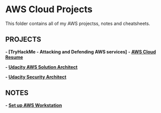 # AWS Cloud Projects

This folder contains all of my AWS projectss, notes and cheatsheets.

## PROJECTS

**- [TryHackMe - Attacking and Defending AWS services]**
**- [AWS Cloud Resume](https://github.com/hhphu/hhphu-cloud-resume-challenge.git)**

**- [Udacity AWS Solution Architect](https://github.com/hhphu/udacity-aws-solution-architect)**

**- [Udacity Security Architect](https://github.com/hhphu/udacity-security-architecture)**


## NOTES
**- [Set up AWS Workstation](setup-aws-workstation.md)**
